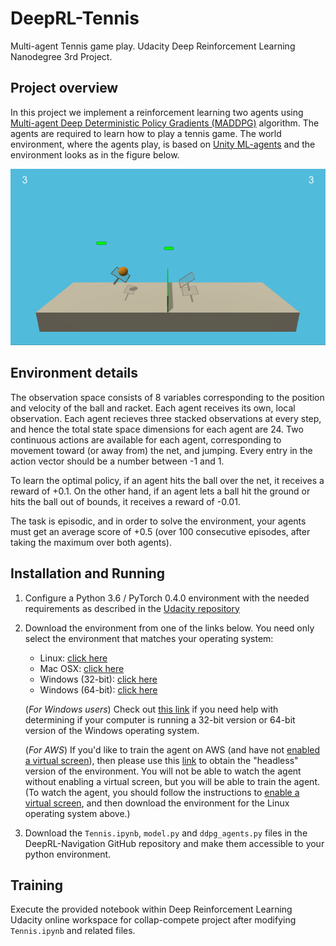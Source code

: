 # DeepRL-Tennis
Multi-agent Tennis game play. Udacity Deep Reinforcement Learning Nanodegree 3rd Project.

## Project overview
In this project we implement a reinforcement learning two agents using [Multi-agent Deep Deterministic Policy Gradients (MADDPG)](https://arxiv.org/abs/1706.02275) algorithm. The agents are required to learn how to play a tennis game. The world environment, where the agents play, is based on [Unity ML-agents](https://github.com/Unity-Technologies/ml-agents) and the environment looks as in the figure below.

![img_1](Figures/player.gif)

## Environment details 
The observation space consists of 8 variables corresponding to the position and velocity of the ball and racket. Each agent receives its own, local observation. Each agent recieves three stacked observations at every step, and hence the total state space dimensions for each
agent are 24. Two continuous actions are available for each agent, corresponding to movement toward (or away from) the net, and jumping. Every entry in the action vector should be a number between -1 and 1.

To learn the optimal policy, if an agent hits the ball over the net, it receives a reward of +0.1. On the other hand, if an agent lets a ball hit the ground or hits the ball out of bounds, it receives a reward of -0.01. 

The task is episodic, and in order to solve the environment, your agents must get an average score of +0.5 (over 100 consecutive episodes, after taking the maximum over both agents).

## Installation and Running 

1. Configure a Python 3.6 / PyTorch 0.4.0 environment with the needed requirements as described in the [Udacity repository](https://github.com/udacity/deep-reinforcement-learning#dependencies)

2. Download the environment from one of the links below.  You need only select the environment that matches your operating system:
    - Linux: [click here](https://s3-us-west-1.amazonaws.com/udacity-drlnd/P3/Tennis/Tennis_Linux.zip)
    - Mac OSX: [click here](https://s3-us-west-1.amazonaws.com/udacity-drlnd/P3/Tennis/Tennis.app.zip)
    - Windows (32-bit): [click here](https://s3-us-west-1.amazonaws.com/udacity-drlnd/P3/Tennis/Tennis_Windows_x86.zip)
    - Windows (64-bit): [click here](https://s3-us-west-1.amazonaws.com/udacity-drlnd/P3/Tennis/Tennis_Windows_x86_64.zip)
    
      
    (_For Windows users_) Check out [this link](https://support.microsoft.com/en-us/help/827218/how-to-determine-whether-a-computer-is-running-a-32-bit-version-or-64) if you need help with determining if your computer is running a 32-bit version or 64-bit version of the Windows operating system.
    
    (_For AWS_) If you'd like to train the agent on AWS (and have not [enabled a virtual screen](https://github.com/Unity-Technologies/ml-agents/blob/master/docs/Training-on-Amazon-Web-Service.md)), then please use this [link](https://s3-us-west-1.amazonaws.com/udacity-drlnd/P3/Tennis/Tennis_Linux_NoVis.zip) to obtain the "headless" version of the environment. You will not be able to watch the agent without enabling a virtual screen, but you will be able to train the agent. (To watch the agent, you should follow the instructions to [enable a virtual screen](https://github.com/Unity-Technologies/ml-agents/blob/master/docs/Training-on-Amazon-Web-Service.md), and then download the environment for the Linux operating system above.)
  
3. Download the `Tennis.ipynb`, `model.py` and `ddpg_agents.py` files in the DeepRL-Navigation GitHub repository and make them accessible to your python environment.   

## Training
Execute the provided notebook within Deep Reinforcement Learning Udacity online workspace for collap-compete project after modifying `Tennis.ipynb` and related files.
